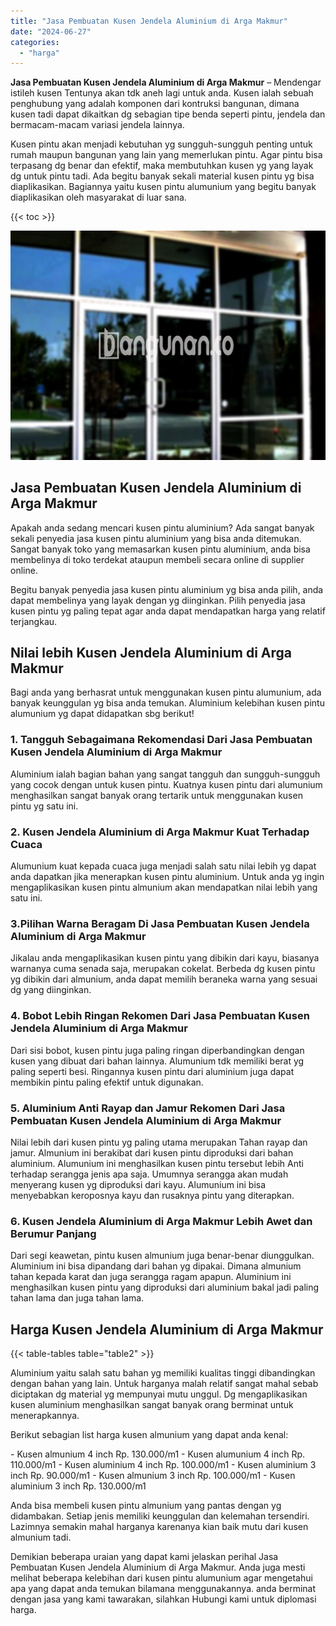 ```yaml
---
title: "Jasa Pembuatan Kusen Jendela Aluminium di Arga Makmur"
date: "2024-06-27"
categories: 
  - "harga"
---
```


**Jasa Pembuatan Kusen Jendela Aluminium di Arga Makmur** – Mendengar istileh kusen Tentunya akan tdk aneh lagi untuk anda. Kusen ialah sebuah penghubung yang adalah komponen dari kontruksi bangunan, dimana kusen tadi dapat dikaitkan dg sebagian tipe benda seperti pintu, jendela dan bermacam-macam variasi jendela lainnya.

Kusen pintu akan menjadi kebutuhan yg sungguh-sungguh penting untuk rumah maupun bangunan yang lain yang memerlukan pintu. Agar pintu bisa terpasang dg benar dan efektif, maka membutuhkan kusen yg yang layak dg untuk pintu tadi. Ada begitu banyak sekali material kusen pintu yg bisa diaplikasikan. Bagiannya yaitu kusen pintu alumunium yang begitu banyak diaplikasikan oleh masyarakat di luar sana.

{{< toc >}}

![Jasa Pembuatan Kusen Jendela Aluminium di Arga Makmur](/images/harga-kusen-jendela-alumunium-15.png)

## Jasa Pembuatan Kusen Jendela Aluminium di Arga Makmur

Apakah anda sedang mencari kusen pintu aluminium? Ada sangat banyak sekali penyedia jasa kusen pintu aluminium yang bisa anda ditemukan. Sangat banyak toko yang memasarkan kusen pintu aluminium, anda bisa membelinya di toko terdekat ataupun membeli secara online di supplier online.

Begitu banyak penyedia jasa kusen pintu aluminium yg bisa anda pilih, anda dapat membelinya yang layak dengan yg diinginkan. Pilih penyedia jasa kusen pintu yg paling tepat agar anda dapat mendapatkan harga yang relatif terjangkau.

## Nilai lebih Kusen Jendela Aluminium di Arga Makmur

Bagi anda yang berhasrat untuk menggunakan kusen pintu alumunium, ada banyak keunggulan yg bisa anda temukan. Aluminium kelebihan kusen pintu alumunium yg dapat didapatkan sbg berikut!

### 1\. Tangguh Sebagaimana Rekomendasi Dari Jasa Pembuatan Kusen Jendela Aluminium di Arga Makmur

Aluminium ialah bagian bahan yang sangat tangguh dan sungguh-sungguh yang cocok dengan untuk kusen pintu. Kuatnya kusen pintu dari alumunium menghasilkan sangat banyak orang tertarik untuk menggunakan kusen pintu yg satu ini.

### 2\. Kusen Jendela Aluminium di Arga Makmur Kuat Terhadap Cuaca

Alumunium kuat kepada cuaca juga menjadi salah satu nilai lebih yg dapat anda dapatkan jika menerapkan kusen pintu aluminium. Untuk anda yg ingin mengaplikasikan kusen pintu almunium akan mendapatkan nilai lebih yang satu ini.

### 3.Pilihan Warna Beragam Di Jasa Pembuatan Kusen Jendela Aluminium di Arga Makmur

Jikalau anda mengaplikasikan kusen pintu yang dibikin dari kayu, biasanya warnanya cuma senada saja, merupakan cokelat. Berbeda dg kusen pintu yg dibikin dari almunium, anda dapat memilih beraneka warna yang sesuai dg yang diinginkan.

### 4\. Bobot Lebih Ringan Rekomen Dari Jasa Pembuatan Kusen Jendela Aluminium di Arga Makmur

Dari sisi bobot, kusen pintu juga paling ringan diperbandingkan dengan kusen yang dibuat dari bahan lainnya. Alumunium tdk memiliki berat yg paling seperti besi. Ringannya kusen pintu dari aluminium juga dapat membikin pintu paling efektif untuk digunakan.

### 5\. Aluminium Anti Rayap dan Jamur Rekomen Dari Jasa Pembuatan Kusen Jendela Aluminium di Arga Makmur

Nilai lebih dari kusen pintu yg paling utama merupakan Tahan rayap dan jamur. Almunium ini berakibat dari kusen pintu diproduksi dari bahan aluminium. Alumunium ini menghasilkan kusen pintu tersebut lebih Anti terhadap serangga jenis apa saja. Umumnya serangga akan mudah menyerang kusen yg diproduksi dari kayu. Alumunium ini bisa menyebabkan keroposnya kayu dan rusaknya pintu yang diterapkan.

### 6\. Kusen Jendela Aluminium di Arga Makmur Lebih Awet dan Berumur Panjang

Dari segi keawetan, pintu kusen almunium juga benar-benar diunggulkan. Aluminium ini bisa dipandang dari bahan yg dipakai. Dimana almunium tahan kepada karat dan juga serangga ragam apapun. Aluminium ini menghasilkan kusen pintu yang diproduksi dari aluminium bakal jadi paling tahan lama dan juga tahan lama.

## Harga Kusen Jendela Aluminium di Arga Makmur

{{< table-tables table="table2" >}}

Aluminium yaitu salah satu bahan yg memiliki kualitas tinggi dibandingkan dengan bahan yang lain. Untuk harganya malah relatif sangat mahal sebab diciptakan dg material yg mempunyai mutu unggul. Dg mengaplikasikan kusen aluminium menghasilkan sangat banyak orang berminat untuk menerapkannya.

Berikut sebagian list harga kusen almunium yang dapat anda kenal:

\- Kusen almunium 4 inch Rp. 130.000/m1 - Kusen alumunium 4 inch Rp. 110.000/m1 - Kusen aluminium 4 inch Rp. 100.000/m1 - Kusen aluminium 3 inch Rp. 90.000/m1 - Kusen almunium 3 inch Rp. 100.000/m1 - Kusen aluminium 3 inch Rp. 130.000/m1

Anda bisa membeli kusen pintu almunium yang pantas dengan yg didambakan. Setiap jenis memiliki keunggulan dan kelemahan tersendiri. Lazimnya semakin mahal harganya karenanya kian baik mutu dari kusen almunium tadi.

Demikian beberapa uraian yang dapat kami jelaskan perihal Jasa Pembuatan Kusen Jendela Aluminium di Arga Makmur. Anda juga mesti melihat beberapa kelebihan dari kusen pintu alumunium agar mengetahui apa yang dapat anda temukan bilamana menggunakannya. anda berminat dengan jasa yang kami tawarakan, silahkan Hubungi kami untuk diplomasi harga.
